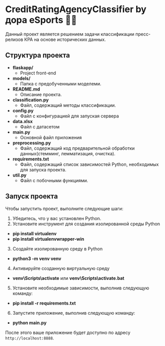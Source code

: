# CreditRatingAgencyClassifier by дора eSports 👨‍💻
Данный проект является решением задачи классификации пресс-релизов КРА на основе исторических данных.
## Структура проекта

- **flaskapp/**
  - Project front-end
- **models/**
    - Папка с предобученными моделеми.
- **README.md**
  - Описание проекта.
- **classification.py**
  - Файл, содержащий методы классификации.
- **config.py**
  - Файл с конфигурацией для запуская сервера
- **data.xlsx**
  - Файл с датасетом
- **main.py**
  - Основной файл приложения
- **preprocessing.py**
  - Файл, содержащий код предварительной обработки данных(стемминг, лемматизация, очистка).
- **requirements.txt**
  - Файл, содержащий список зависимостей Python, необходимых для запуска проекта.
- **util.py**
  - Файл с побочными функциями.

## Запуск проекта

Чтобы запустить проект, выполните следующие шаги:

1. Убедитесь, что у вас установлен Python.
2. Установите инструмент для создания изолированной среды Python 
- **pip install virtualenv**
- **pip install virtualenvwrapper-win**
3. Создайте изолированную среду в Python 
- **python3 -m venv venv**
4. Активируйте созданную виртуальную среду
- **venv\Scripts\activate** или **venv\Scripts\activate.bat**
5. Установите необходимые зависимости, выполнив следующую команду:
- **pip install -r requirements.txt**
6. Запустите приложение, выполнив следующую команду:
- **python main.py**

После этого ваше приложение будет доступно по адресу `http://localhost:8888`.
